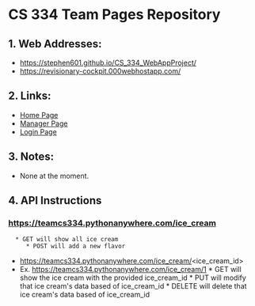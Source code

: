 # CS 334 Team Pages Repository
## 1. Web Addresses:
  * https://stephen601.github.io/CS_334_WebAppProject/
  * https://revisionary-cockpit.000webhostapp.com/

## 2. Links: 
  * [Home Page](https://stephen601.github.io/CS_334_WebAppProject/)
  * [Manager Page](https://stephen601.github.io/CS_334_WebAppProject/manager)
  * [Login Page](https://stephen601.github.io/CS_334_WebAppProject/login)
## 3. Notes:
  * None at the moment.
## 4. API Instructions 
  ### https://teamcs334.pythonanywhere.com/ice_cream
      * GET will show all ice cream
         * POST will add a new flavor
  * https://teamcs334.pythonanywhere.com/ice_cream/<ice_cream_id>
  * Ex. https://teamcs334.pythonanywhere.com/ice_cream/1
         * GET will show the ice cream with the provided ice_cream_id
         * PUT will modify that ice cream's data based of ice_cream_id
         * DELETE will delete that ice cream's data based of ice_cream_id
